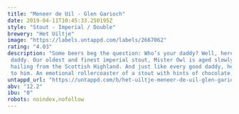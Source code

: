 ```yaml
---
title: "Meneer de Uil - Glen Garioch"
date: 2019-04-11T10:45:33.250195Z
style: "Stout - Imperial / Double"
brewery: "Het Uiltje"
image: "https://labels.untappd.com/labels/2667062"
rating: "4.03"
description: "Some beers beg the question: Who’s your daddy? Well, here at Uiltje, Meneer de Uil is our daddy. Our oldest and finest imperial stout, Mister Owl is aged slowly in whisky barrels hailing from the Scottish Highland. And just like every good daddy, he’s a complex character that smells of smoke and comes with all sorts of historical baggage attached to him. An emotional rollercoaster of a stout with hints of chocolate, coffee and vanilla. Sip in front of a fireplace or the late-summer BBQ pit, but by all means sip. And remember, next time someone asks ‘Who’s your daddy?’ You confidently reply, ‘Mister Owl’s my daddy!’"
untappd_url: "https://untappd.com/b/het-uiltje-meneer-de-uil-glen-garioch/2667062"
abv: "12.2"
ibu: "0"
robots: noindex,nofollow
---
```

